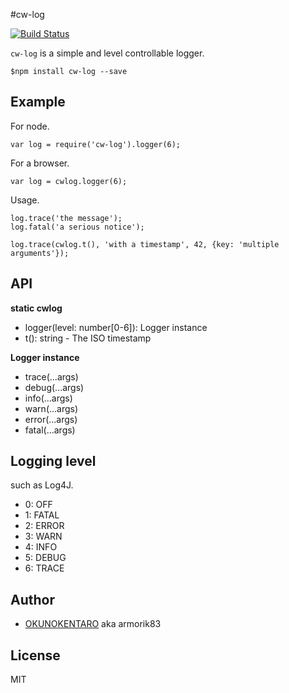 #cw-log

[![Build Status](https://travis-ci.org/armorik83/cw-log.svg)](https://travis-ci.org/armorik83/cw-log)

`cw-log` is a simple and level controllable logger.

```
$npm install cw-log --save
```

## Example

For node.

```
var log = require('cw-log').logger(6);
```

For a browser.

```
var log = cwlog.logger(6);
```

Usage.

```
log.trace('the message');
log.fatal('a serious notice');

log.trace(cwlog.t(), 'with a timestamp', 42, {key: 'multiple arguments'});
```

## API

**static cwlog**
- logger(level: number\[0-6\]): Logger instance
- t(): string - The ISO timestamp

**Logger instance**
- trace(...args)
- debug(...args)
- info(...args)
- warn(...args)
- error(...args)
- fatal(...args)

## Logging level
such as Log4J.

- 0: OFF
- 1: FATAL
- 2: ERROR
- 3: WARN
- 4: INFO
- 5: DEBUG
- 6: TRACE

## Author
- [OKUNOKENTARO](https://github.com/armorik83) aka armorik83

## License
MIT